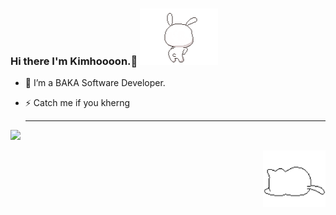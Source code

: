 ### Hi there I'm Kimhoooon.👋 <img height=90 src="https://github.com/kimkimhun3/Dark-Portfolio/blob/master/kim.gif"/>
- 🤔 I’m a BAKA Software Developer.
- ⚡ Catch me if you kherng

  ---
<!--
**kimkimhun3/kimkimhun3** is a ✨ _special_ ✨ repository because its `README.md` (this file) appears on your GitHub profile.

Here are some ideas to get you started:

- 🔭 I’m currently working on ...
- 🌱 I’m currently learning ...
- 👯 I’m looking to collaborate on ...
- 🤔 I’m looking for help with ...
- 💬 Ask me about ...
- 📫 How to reach me: ...
- 😄 Pronouns: ...
- ⚡ Fun fact: ...
-->

<img height=200 src="https://github-readme-stats.vercel.app/api/top-langs/?username=kimkimhun4&layout=compact&theme=dark" />
<p align="top"> 
  <img src="https://raw.githubusercontent.com/kimkimhun3/Dark-Portfolio/master/%F0%9F%8C%99.gif" align="right" width="100" height="90" />
</p>
